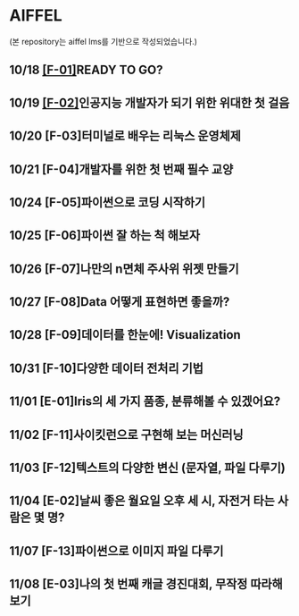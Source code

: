 # AIFFEL
(본 repository는 aiffel lms를 기반으로 작성되었습니다.)
## 10/18 [[F-01]](https://abaft-chill-beb.notion.site/2-10-18-bf94ae2eebdd41cf88139c63da3dc0b0)READY TO GO?
## 10/19 [[F-02]](https://abaft-chill-beb.notion.site/3-10-19-44cbd543d71549928377fe9d9a67f989)인공지능 개발자가 되기 위한 위대한 첫 걸음
## 10/20 [F-03]터미널로 배우는 리눅스 운영체제
## 10/21 [F-04]개발자를 위한 첫 번째 필수 교양
## 10/24 [F-05]파이썬으로 코딩 시작하기
## 10/25 [F-06]파이썬 잘 하는 척 해보자
## 10/26 [F-07]나만의 n면체 주사위 위젯 만들기
## 10/27 [F-08]Data 어떻게 표현하면 좋을까?
## 10/28 [F-09]데이터를 한눈에! Visualization
## 10/31 [F-10]다양한 데이터 전처리 기법
## 11/01 [E-01]Iris의 세 가지 품종, 분류해볼 수 있겠어요?
## 11/02 [F-11]사이킷런으로 구현해 보는 머신러닝
## 11/03 [F-12]텍스트의 다양한 변신 (문자열, 파일 다루기)
## 11/04 [E-02]날씨 좋은 월요일 오후 세 시, 자전거 타는 사람은 몇 명?
## 11/07 [F-13]파이썬으로 이미지 파일 다루기
## 11/08 [E-03]나의 첫 번째 캐글 경진대회, 무작정 따라해보기
